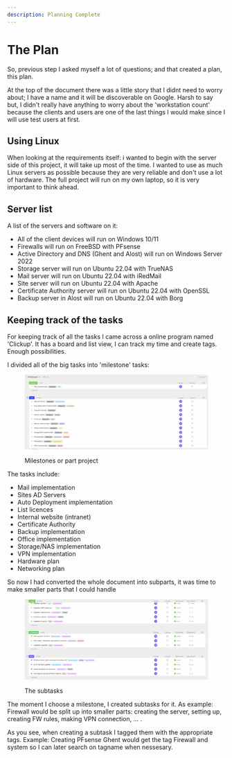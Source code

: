 ```yaml
---
description: Planning Complete
---
```


# The Plan

So, previous step I asked myself a lot of questions; and that created a plan, this plan.

At the top of the document there was a little story that I didnt need to worry about; I have a name and it will be discoverable on Google. Harsh to say but, I didn't really have anything to worry about the 'workstation count' because the clients and users are one of the last things I would make since I will use test users at first.

## Using Linux

When looking at the requirements itself: i wanted to begin with the server side of this project, it will take up most of the time. I wanted to use as much Linux servers as possible because they are very reliable and don't use a lot of hardware. The full project will run on my own laptop, so it is very important to think ahead.

## Server list

A list of the servers and software on it:

* All of the client devices will run on Windows 10/11
* Firewalls will run on FreeBSD with PFsense
* Active Directory and DNS (Ghent and Alost) will run on Windows Server 2022
* Storage server will run on Ubuntu 22.04 with TrueNAS
* Mail server will run on Ubuntu 22.04 with iRedMail
* Site server will run on Ubuntu 22.04 with Apache
* Certificate Authority server will run on Ubuntu 22.04 with OpenSSL
* Backup server in Alost will run on Ubuntu 22.04 with Borg

## Keeping track of the tasks

For keeping track of all the tasks I came across a online program named 'Clickup'. It has a board and list view, I can track my time and create tags. Enough possibilities.

I divided all of the big tasks into 'milestone' tasks:

<figure><img src=".gitbook/assets/image.png" alt=""><figcaption><p>Milestones or part project</p></figcaption></figure>

The tasks include:

* Mail implementation
* Sites AD Servers
* Auto Deployment implementation
* List licences
* Internal website (intranet)
* Certificate Authority
* Backup implementation
* Office implementation
* Storage/NAS implementation
* VPN implementation
* Hardware plan
* Networking plan

So now I had converted the whole document into subparts, it was time to make smaller parts that I could handle

<figure><img src=".gitbook/assets/image (1).png" alt=""><figcaption><p>The subtasks</p></figcaption></figure>

The moment I choose a milestone, I created subtasks for it. As example: Firewall would be split up into smaller parts: creating the server, setting up, creating FW rules, making VPN connection, ... .

As you see, when creating a subtask I tagged them with the appropriate tags. Example: Creating PFsense Ghent would get the tag Firewall and system so I can later search on tagname when nessesary.
